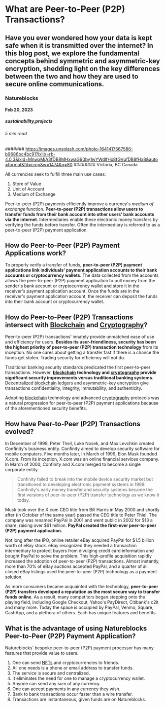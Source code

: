 # What are Peer-to-Peer (P2P) Transactions?
## Have you ever wondered how your data is kept safe when it is transmitted over the internet? In this blog post, we explore the fundamental concepts behind symmetric and asymmetric-key encryption, shedding light on the key differences between the two and how they are used to secure online communications.
### Natureblocks
#### Feb 20, 2023
##### sustainability,projects
###### 5 min read
####### https://images.unsplash.com/photo-1641417567586-b9686bc4bc91?ixlib=rb-4.0.3&ixid=MnwxMjA3fDB8MHxwaG90by1wYWdlfHx8fGVufDB8fHx8&auto=format&fit=crop&w=1474&q=80
######## Victoria, BC Canada

All currencies seek to fulfill three main use cases:

1. Store of Value
2. Unit of Account
3. Medium of Exchange

Peer-to-peer (P2P) payments efficiently improve a currency's *medium of exchange* function. **Peer-to-peer (P2P) transactions allow users to transfer funds from their bank account into other users' bank accounts via the internet**. Intermediaries enable these electronic money transfers by verifying the funds before transfer. Often the intermediary is referred to as a peer-to-peer (P2P) payment application.

## How do Peer-to-Peer (P2P) Payment Applications work?

To properly verify a transfer of funds, **peer-to-peer (P2P) payment applications link individuals' payment application accounts to their bank accounts or cryptocurrency wallets**. The data collected from the accounts allows the peer-to-peer (P2P) payment application to pull money from the sender's bank account or cryptocurrency wallet and store it in the receiver's payment application account. Once the funds are in the receiver's payment application account, the receiver can deposit the funds into their bank account or cryptocurrency wallet.

## How do Peer-to-Peer (P2P) Transactions intersect with [Blockchain](https://natureblocks.com/blog/what-is-blockchain) and [Cryptography](https://natureblocks.com/blog/what-is-cryptography)?

Peer-to-peer (P2P) transactions' innately provide unmatched ease of use and efficiency for users. **Besides its user-friendliness, security has been the highest priority of peer-to-peer (P2P) transaction technology** from its inception. No one cares about getting a transfer fast if there is a chance the funds get stolen. Trading security for efficiency will not do.

Traditional banking security standards predicated the first peer-to-peer transactions. However, **[blockchain](https://natureblocks.com/blog/what-is-blockchain) technology and [cryptography](https://natureblocks.com/blog/what-is-cryptography) provide significant security improvements versus traditional banking systems**. Decentralized [blockchain](https://natureblocks.com/blog/what-is-blockchain) ledgers and asymmetric-key encryption give transactions confidentiality, integrity, immutability, and authenticity.

Adopting [blockchain](https://natureblocks.com/blog/what-is-blockchain) technology and advanced [cryptography](https://natureblocks.com/blog/what-is-cryptography) protocols was a natural progression for peer-to-peer (P2P) payment applications because of the aforementioned security benefits.

## How have Peer-to-Peer (P2P) Transactions evolved?

In December of 1998, Peter Theil, Luke Nosek, and Max Levchkin created Confinity's business entity. Confinity aimed to develop security software for mobile computers. Five months later, in March of 1999, Elon Musk founded X.com. From its inception, X.com was an online financial services company. In March of 2000, Confinity and X.com merged to become a single corporate entity.

> Confinity failed to break into the mobile device security market but transitioned to developing electronic payment systems in 1999. Confinity's early money transfer and security systems became the first versions of peer-to-peer (P2P) transfer technology as we know it today.

Musk took over the X.com CEO title from Bill Harris in May 2000 and shortly after (in October of the same year) passed the CEO title to Peter Thiel. The company was renamed PayPal in 2001 and went public in 2002 for $13 a share, raising over $61 million. **PayPal created the first-ever peer-to-peer (P2P) payment application.**

Not long after the IPO, online retailer eBay acquired PayPal for $1.5 billion worth of eBay stock. eBay recognized they needed a transaction intermediary to protect buyers from divulging credit card information and bought PayPal to solve the problem. This high-profile acquisition rapidly increased the adoption of peer-to-peer (P2P) transactions. Almost instantly, more than 70% of eBay auctions accepted PayPal, and a quarter of all closed eBay listings used the peer-to-peer (P2P) technology as a payment solution.

As more consumers became acquainted with the technology, **peer-to-peer (P2P) transfers developed a reputation as the most secure way to transfer funds online**. As a result, many competitors began stepping onto the playing field, including Google Checkout, Yahoo's PayDirect, Citibank's c2it and many more. Today the space is occupied by PayPal, Venmo, Square, CashApp, and a plethora of others. Each has unique features and benefits.

## What is the advantage of using Natureblocks Peer-to-Peer (P2P) Payment Application?

Natureblocks' bespoke peer-to-peer (P2P) payment processor has many features that provide value to users.

1. One can send [NFTs](https://dev.natureblocks.com/blog/what-is-an-nft) and cryptocurrencies to friends.
2. All one needs is a phone or email address to transfer funds.
3. The service is secure and centralized.
4. It eliminates the need for one to manage a cryptocurrency wallet.
5. Anyone can send any sum of any currency.
6. One can accept payments in any currency they wish.
7. Bank to bank transactions occur faster than a wire transfer.
8. Transactions are instantaneous, given funds are on Natureblocks.
